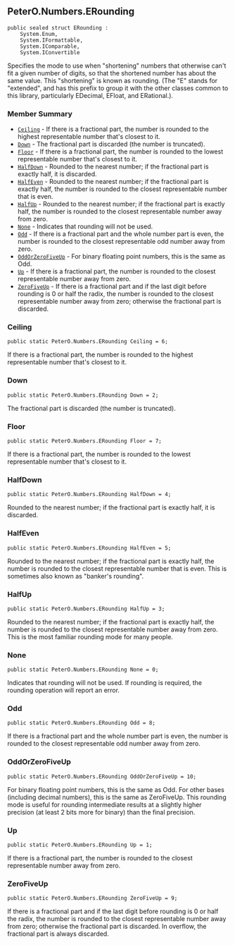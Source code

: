 ## PeterO.Numbers.ERounding

    public sealed struct ERounding :
        System.Enum,
        System.IFormattable,
        System.IComparable,
        System.IConvertible

Specifies the mode to use when "shortening" numbers that otherwise can't fit a given number of digits, so that the shortened number has about the same value. This "shortening" is known as rounding. (The "E" stands for "extended", and has this prefix to group it with the other classes common to this library, particularly EDecimal, EFloat, and ERational.).

### Member Summary
* <code>[Ceiling](#Ceiling)</code> - If there is a fractional part, the number is rounded to the highest representable number that's closest to it.
* <code>[Down](#Down)</code> - The fractional part is discarded (the number is truncated).
* <code>[Floor](#Floor)</code> - If there is a fractional part, the number is rounded to the lowest representable number that's closest to it.
* <code>[HalfDown](#HalfDown)</code> - Rounded to the nearest number; if the fractional part is exactly half, it is discarded.
* <code>[HalfEven](#HalfEven)</code> - Rounded to the nearest number; if the fractional part is exactly half, the number is rounded to the closest representable number that is even.
* <code>[HalfUp](#HalfUp)</code> - Rounded to the nearest number; if the fractional part is exactly half, the number is rounded to the closest representable number away from zero.
* <code>[None](#None)</code> - Indicates that rounding will not be used.
* <code>[Odd](#Odd)</code> - If there is a fractional part and the whole number part is even, the number is rounded to the closest representable odd number away from zero.
* <code>[OddOrZeroFiveUp](#OddOrZeroFiveUp)</code> - For binary floating point numbers, this is the same as Odd.
* <code>[Up](#Up)</code> - If there is a fractional part, the number is rounded to the closest representable number away from zero.
* <code>[ZeroFiveUp](#ZeroFiveUp)</code> - If there is a fractional part and if the last digit before rounding is 0 or half the radix, the number is rounded to the closest representable number away from zero; otherwise the fractional part is discarded.

<a id="Ceiling"></a>
### Ceiling

    public static PeterO.Numbers.ERounding Ceiling = 6;

If there is a fractional part, the number is rounded to the highest representable number that's closest to it.

<a id="Down"></a>
### Down

    public static PeterO.Numbers.ERounding Down = 2;

The fractional part is discarded (the number is truncated).

<a id="Floor"></a>
### Floor

    public static PeterO.Numbers.ERounding Floor = 7;

If there is a fractional part, the number is rounded to the lowest representable number that's closest to it.

<a id="HalfDown"></a>
### HalfDown

    public static PeterO.Numbers.ERounding HalfDown = 4;

Rounded to the nearest number; if the fractional part is exactly half, it is discarded.

<a id="HalfEven"></a>
### HalfEven

    public static PeterO.Numbers.ERounding HalfEven = 5;

Rounded to the nearest number; if the fractional part is exactly half, the number is rounded to the closest representable number that is even. This is sometimes also known as "banker's rounding".

<a id="HalfUp"></a>
### HalfUp

    public static PeterO.Numbers.ERounding HalfUp = 3;

Rounded to the nearest number; if the fractional part is exactly half, the number is rounded to the closest representable number away from zero. This is the most familiar rounding mode for many people.

<a id="None"></a>
### None

    public static PeterO.Numbers.ERounding None = 0;

Indicates that rounding will not be used. If rounding is required, the rounding operation will report an error.

<a id="Odd"></a>
### Odd

    public static PeterO.Numbers.ERounding Odd = 8;

If there is a fractional part and the whole number part is even, the number is rounded to the closest representable odd number away from zero.

<a id="OddOrZeroFiveUp"></a>
### OddOrZeroFiveUp

    public static PeterO.Numbers.ERounding OddOrZeroFiveUp = 10;

For binary floating point numbers, this is the same as Odd. For other bases (including decimal numbers), this is the same as ZeroFiveUp. This rounding mode is useful for rounding intermediate results at a slightly higher precision (at least 2 bits more for binary) than the final precision.

<a id="Up"></a>
### Up

    public static PeterO.Numbers.ERounding Up = 1;

If there is a fractional part, the number is rounded to the closest representable number away from zero.

<a id="ZeroFiveUp"></a>
### ZeroFiveUp

    public static PeterO.Numbers.ERounding ZeroFiveUp = 9;

If there is a fractional part and if the last digit before rounding is 0 or half the radix, the number is rounded to the closest representable number away from zero; otherwise the fractional part is discarded. In overflow, the fractional part is always discarded.
